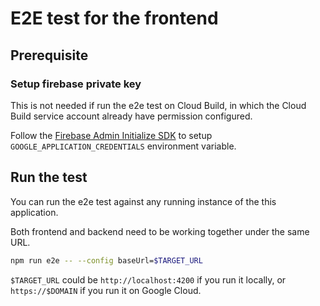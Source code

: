 
# E2E test for the frontend

## Prerequisite

### Setup firebase private key

This is not needed if run the e2e test on Cloud Build,
in which the Cloud Build service account already have permission configured.

Follow the [Firebase Admin Initialize SDK]
to setup `GOOGLE_APPLICATION_CREDENTIALS` environment variable.

## Run the test

You can run the e2e test against any running instance of the this application.

Both frontend and backend need to be working together under the same URL.

```bash
npm run e2e -- --config baseUrl=$TARGET_URL
```

`$TARGET_URL` could be `http://localhost:4200` if you run it locally,
or `https://$DOMAIN` if you run it on Google Cloud.

[Firebase Admin Initialize SDK]: https://firebase.google.com/docs/admin/setup#initialize-sdk

